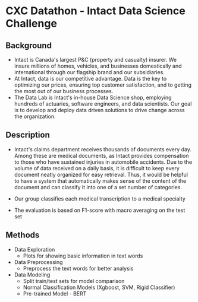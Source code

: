# CXC Datathon - Intact Data Science Challenge

## Background

*   Intact is Canada's largest P&C (property and casualty) insurer. We insure millions of homes, vehicles, and businesses domestically and international through our flagship brand and our subsidiaries.
*   At Intact, data is our competitive advantage. Data is the key to optimizing our prices, ensuring top customer satisfaction, and to getting the most out of our business processes.
*   The Data Lab is Intact's in-house Data Science shop, employing hundreds of actuaries, software engineers, and data scientists. Our goal is to develop and deploy data driven solutions to drive change across the organization.

## Description

*   Intact's claims department receives thousands of documents every day. Among these are medical documents, as Intact provides compensation to those who have sustained injuries in automobile accidents. Due to the volume of data received on a daily basis, it is difficult to keep every document neatly organized for easy retrieval. Thus, it would be helpful to have a system that automatically makes sense of the content of the document and can classify it into one of a set number of categories.

*   Our group classifies each medical transcription to a medical specialty

*   The evaluation is based on F1-score with macro averaging on the test set

## Methods

*   Data Exploration 
    * Plots for showing basic information in text words
*   Data Preprocessing
    * Preprocess the text words for better analysis
*   Data Modeling
    *   Split train/test sets for model comparison
    *   Normal Classification Models (Xgboost, SVM, Rigid Classifier)
    *   Pre-trained Model - BERT
